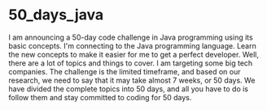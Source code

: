 # 50_days_java
I am announcing a 50-day code challenge in Java programming using its basic concepts. I'm connecting to the Java programming language. Learn the new concepts to make it easier for me to get a perfect developer.
Well, there are a lot of topics and things to cover. I am targeting some big tech companies. The challenge is the limited timeframe, and based on our research, we need to say that it may take almost 7 weeks, or 50 days. We have divided the complete topics into 50 days, and all you have to do is follow them and stay committed to coding for 50 days.
